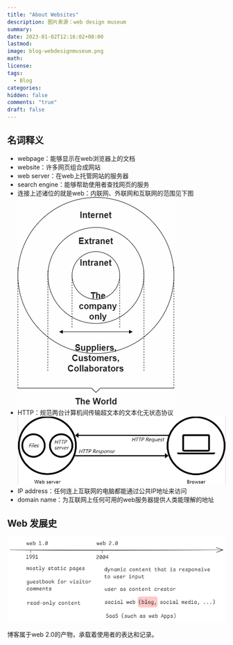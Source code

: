```yaml
---
title: "About Websites"
description: 图片来源：web design museum
summary: 
date: 2023-01-02T12:16:02+08:00
lastmod:
image: blog-webdesignmuseum.png
math: 
license: 
tags:
  - Blog
categories:
hidden: false
comments: "true"
draft: false
---
```


## 名词释义
- webpage：能够显示在web浏览器上的文档
- website：许多网页组合成网站
- web server：在web上托管网站的服务器
- search engine：能够帮助使用者查找网页的服务
- 连接上述诸位的就是web：内联网、外联网和互联网的范围见下图![about web](internet-schema-8-mdn.png)
- HTTP：规范两台计算机间传输超文本的文本化无状态协议![HTTP](web-server.png)
- IP address：任何连上互联网的电脑都能通过公共IP地址来访问
- domain name：为互联网上任何可用的web服务器提供人类能理解的地址


## Web 发展史
![web history](web-history.png)

博客属于web 2.0的产物，承载着使用者的表达和记录。
